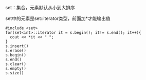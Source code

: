 set：集合，元素默认从小到大排序  

set中的元素是set<int>::iterator类型，前面加*才能输出值

```
#include <set>
for(set<int>::iterator it = s.begin(); it!= s.end(); it++){
  cout << *it << " ";
}
s.insert()
s.erase()
s.begin()
s.end()
s.clear()
s.empty()
s.size() 
```



